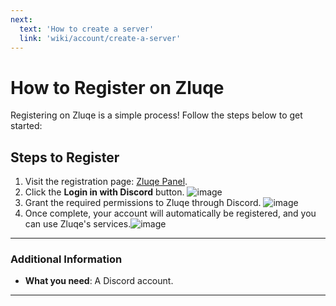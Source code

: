 ```yaml
---
next:
  text: 'How to create a server'
  link: 'wiki/account/create-a-server'
---
```


# How to Register on Zluqe

Registering on Zluqe is a simple process! Follow the steps below to get started:

## Steps to Register
1. Visit the registration page: [Zluqe Panel](https://panel.zluqe.org/). 
2. Click the **Login in with Discord** button. ![image](https://github.com/user-attachments/assets/be4713cc-8e2d-4430-a038-5e44dd827244)
3. Grant the required permissions to Zluqe through Discord. ![image](https://github.com/user-attachments/assets/3f43ba36-159e-4e84-9e15-4ea70b57bc11)
4. Once complete, your account will automatically be registered, and you can use Zluqe's services.![image](https://github.com/user-attachments/assets/bce8690c-6b62-4b2d-9c1c-3d5f95b91006)


---

### Additional Information
- **What you need**: A Discord account.
  
---
